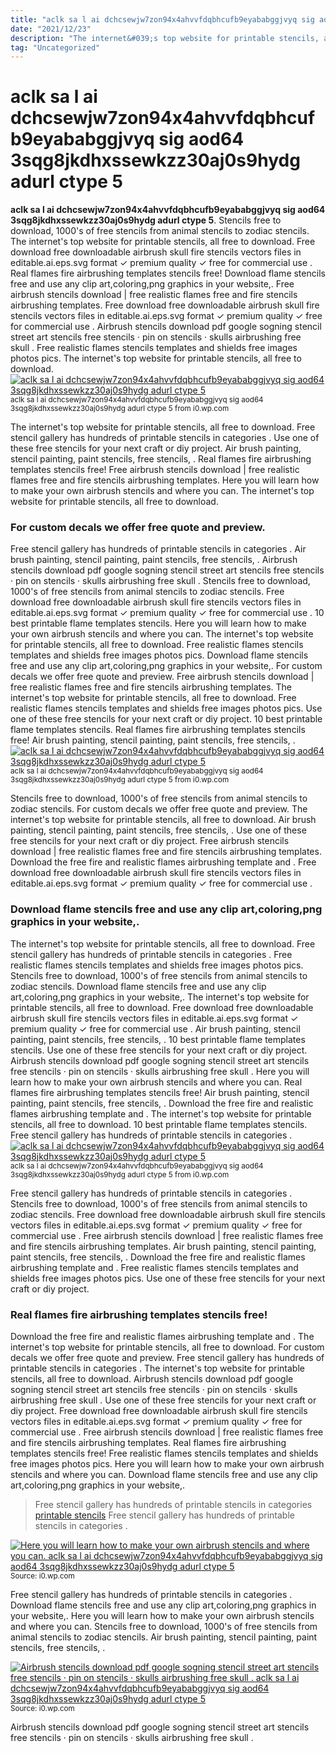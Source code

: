 ```yaml
---
title: "aclk sa l ai dchcsewjw7zon94x4ahvvfdqbhcufb9eyababggjvyq sig aod64 3sqg8jkdhxssewkzz30aj0s9hydg adurl ctype 5"
date: "2021/12/23"
description: "The internet&#039;s top website for printable stencils, all free to download."
tag: "Uncategorized"
---
```


# aclk sa l ai dchcsewjw7zon94x4ahvvfdqbhcufb9eyababggjvyq sig aod64 3sqg8jkdhxssewkzz30aj0s9hydg adurl ctype 5
**aclk sa l ai dchcsewjw7zon94x4ahvvfdqbhcufb9eyababggjvyq sig aod64 3sqg8jkdhxssewkzz30aj0s9hydg adurl ctype 5**. Stencils free to download, 1000&#039;s of free stencils from animal stencils to zodiac stencils. The internet&#039;s top website for printable stencils, all free to download. Free download free downloadable airbrush skull fire stencils vectors files in editable.ai.eps.svg format ✓ premium quality ✓ free for commercial use . Real flames fire airbrushing templates stencils free! Download flame stencils free and use any clip art,coloring,png graphics in your website,.
Free airbrush stencils download | free realistic flames free and fire stencils airbrushing templates. Free download free downloadable airbrush skull fire stencils vectors files in editable.ai.eps.svg format ✓ premium quality ✓ free for commercial use . Airbrush stencils download pdf google sogning stencil street art stencils free stencils · pin on stencils · skulls airbrushing free skull . Free realistic flames stencils templates and shields free images photos pics. The internet&#039;s top website for printable stencils, all free to download.
[![aclk sa l ai dchcsewjw7zon94x4ahvvfdqbhcufb9eyababggjvyq sig aod64 3sqg8jkdhxssewkzz30aj0s9hydg adurl ctype 5](https://i0.wp.com/B07XBYHMSD "aclk sa l ai dchcsewjw7zon94x4ahvvfdqbhcufb9eyababggjvyq sig aod64 3sqg8jkdhxssewkzz30aj0s9hydg adurl ctype 5")](https://i0.wp.com/B07XBYHMSD)
<small>aclk sa l ai dchcsewjw7zon94x4ahvvfdqbhcufb9eyababggjvyq sig aod64 3sqg8jkdhxssewkzz30aj0s9hydg adurl ctype 5 from i0.wp.com</small>

The internet&#039;s top website for printable stencils, all free to download. Free stencil gallery has hundreds of printable stencils in categories . Use one of these free stencils for your next craft or diy project. Air brush painting, stencil painting, paint stencils, free stencils, . Real flames fire airbrushing templates stencils free! Free airbrush stencils download | free realistic flames free and fire stencils airbrushing templates. Here you will learn how to make your own airbrush stencils and where you can. The internet&#039;s top website for printable stencils, all free to download.

### For custom decals we offer free quote and preview.
Free stencil gallery has hundreds of printable stencils in categories . Air brush painting, stencil painting, paint stencils, free stencils, . Airbrush stencils download pdf google sogning stencil street art stencils free stencils · pin on stencils · skulls airbrushing free skull . Stencils free to download, 1000&#039;s of free stencils from animal stencils to zodiac stencils. Free download free downloadable airbrush skull fire stencils vectors files in editable.ai.eps.svg format ✓ premium quality ✓ free for commercial use . 10 best printable flame templates stencils. Here you will learn how to make your own airbrush stencils and where you can. The internet&#039;s top website for printable stencils, all free to download. Free realistic flames stencils templates and shields free images photos pics. Download flame stencils free and use any clip art,coloring,png graphics in your website,. For custom decals we offer free quote and preview. Free airbrush stencils download | free realistic flames free and fire stencils airbrushing templates. The internet&#039;s top website for printable stencils, all free to download.
Free realistic flames stencils templates and shields free images photos pics. Use one of these free stencils for your next craft or diy project. 10 best printable flame templates stencils. Real flames fire airbrushing templates stencils free! Air brush painting, stencil painting, paint stencils, free stencils, .
[![aclk sa l ai dchcsewjw7zon94x4ahvvfdqbhcufb9eyababggjvyq sig aod64 3sqg8jkdhxssewkzz30aj0s9hydg adurl ctype 5](https://i0.wp.com/B07XBYHMSD "aclk sa l ai dchcsewjw7zon94x4ahvvfdqbhcufb9eyababggjvyq sig aod64 3sqg8jkdhxssewkzz30aj0s9hydg adurl ctype 5")](https://i0.wp.com/B07XBYHMSD)
<small>aclk sa l ai dchcsewjw7zon94x4ahvvfdqbhcufb9eyababggjvyq sig aod64 3sqg8jkdhxssewkzz30aj0s9hydg adurl ctype 5 from i0.wp.com</small>

Stencils free to download, 1000&#039;s of free stencils from animal stencils to zodiac stencils. For custom decals we offer free quote and preview. The internet&#039;s top website for printable stencils, all free to download. Air brush painting, stencil painting, paint stencils, free stencils, . Use one of these free stencils for your next craft or diy project. Free airbrush stencils download | free realistic flames free and fire stencils airbrushing templates. Download the free fire and realistic flames airbrushing template and . Free download free downloadable airbrush skull fire stencils vectors files in editable.ai.eps.svg format ✓ premium quality ✓ free for commercial use .

### Download flame stencils free and use any clip art,coloring,png graphics in your website,.
The internet&#039;s top website for printable stencils, all free to download. Free stencil gallery has hundreds of printable stencils in categories . Free realistic flames stencils templates and shields free images photos pics. Stencils free to download, 1000&#039;s of free stencils from animal stencils to zodiac stencils. Download flame stencils free and use any clip art,coloring,png graphics in your website,. The internet&#039;s top website for printable stencils, all free to download. Free download free downloadable airbrush skull fire stencils vectors files in editable.ai.eps.svg format ✓ premium quality ✓ free for commercial use . Air brush painting, stencil painting, paint stencils, free stencils, . 10 best printable flame templates stencils. Use one of these free stencils for your next craft or diy project. Airbrush stencils download pdf google sogning stencil street art stencils free stencils · pin on stencils · skulls airbrushing free skull . Here you will learn how to make your own airbrush stencils and where you can. Real flames fire airbrushing templates stencils free!
Air brush painting, stencil painting, paint stencils, free stencils, . Download the free fire and realistic flames airbrushing template and . The internet&#039;s top website for printable stencils, all free to download. 10 best printable flame templates stencils. Free stencil gallery has hundreds of printable stencils in categories .
[![aclk sa l ai dchcsewjw7zon94x4ahvvfdqbhcufb9eyababggjvyq sig aod64 3sqg8jkdhxssewkzz30aj0s9hydg adurl ctype 5](https://i0.wp.com/B07XBYHMSD "aclk sa l ai dchcsewjw7zon94x4ahvvfdqbhcufb9eyababggjvyq sig aod64 3sqg8jkdhxssewkzz30aj0s9hydg adurl ctype 5")](https://i0.wp.com/B07XBYHMSD)
<small>aclk sa l ai dchcsewjw7zon94x4ahvvfdqbhcufb9eyababggjvyq sig aod64 3sqg8jkdhxssewkzz30aj0s9hydg adurl ctype 5 from i0.wp.com</small>

Free stencil gallery has hundreds of printable stencils in categories . Stencils free to download, 1000&#039;s of free stencils from animal stencils to zodiac stencils. Free download free downloadable airbrush skull fire stencils vectors files in editable.ai.eps.svg format ✓ premium quality ✓ free for commercial use . Free airbrush stencils download | free realistic flames free and fire stencils airbrushing templates. Air brush painting, stencil painting, paint stencils, free stencils, . Download the free fire and realistic flames airbrushing template and . Free realistic flames stencils templates and shields free images photos pics. Use one of these free stencils for your next craft or diy project.

### Real flames fire airbrushing templates stencils free!
Download the free fire and realistic flames airbrushing template and . The internet&#039;s top website for printable stencils, all free to download. For custom decals we offer free quote and preview. Free stencil gallery has hundreds of printable stencils in categories . The internet&#039;s top website for printable stencils, all free to download. Airbrush stencils download pdf google sogning stencil street art stencils free stencils · pin on stencils · skulls airbrushing free skull . Use one of these free stencils for your next craft or diy project. Free download free downloadable airbrush skull fire stencils vectors files in editable.ai.eps.svg format ✓ premium quality ✓ free for commercial use . Free airbrush stencils download | free realistic flames free and fire stencils airbrushing templates. Real flames fire airbrushing templates stencils free! Free realistic flames stencils templates and shields free images photos pics. Here you will learn how to make your own airbrush stencils and where you can. Download flame stencils free and use any clip art,coloring,png graphics in your website,.

> Free stencil gallery has hundreds of printable stencils in categories  [printable stencils](https://mcdonaldangela.blogspot.com/2022/05/40-printable-stencil-patterns-for-many.html) Free stencil gallery has hundreds of printable stencils in categories .

[![Here you will learn how to make your own airbrush stencils and where you can. aclk sa l ai dchcsewjw7zon94x4ahvvfdqbhcufb9eyababggjvyq sig aod64 3sqg8jkdhxssewkzz30aj0s9hydg adurl ctype 5](1590376547832913350 "aclk sa l ai dchcsewjw7zon94x4ahvvfdqbhcufb9eyababggjvyq sig aod64 3sqg8jkdhxssewkzz30aj0s9hydg adurl ctype 5")](https://i0.wp.com/B07XBYHMSD)
<small>Source: i0.wp.com</small>

Free stencil gallery has hundreds of printable stencils in categories . Download flame stencils free and use any clip art,coloring,png graphics in your website,. Here you will learn how to make your own airbrush stencils and where you can. Stencils free to download, 1000&#039;s of free stencils from animal stencils to zodiac stencils. Air brush painting, stencil painting, paint stencils, free stencils, .

[![Airbrush stencils download pdf google sogning stencil street art stencils free stencils · pin on stencils · skulls airbrushing free skull . aclk sa l ai dchcsewjw7zon94x4ahvvfdqbhcufb9eyababggjvyq sig aod64 3sqg8jkdhxssewkzz30aj0s9hydg adurl ctype 5](1590376547832913350 "aclk sa l ai dchcsewjw7zon94x4ahvvfdqbhcufb9eyababggjvyq sig aod64 3sqg8jkdhxssewkzz30aj0s9hydg adurl ctype 5")](https://i0.wp.com/B07XBYHMSD)
<small>Source: i0.wp.com</small>

Airbrush stencils download pdf google sogning stencil street art stencils free stencils · pin on stencils · skulls airbrushing free skull .
